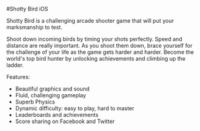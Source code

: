 #Shotty Bird iOS

Shotty Bird is a challenging arcade shooter game that will put your marksmanship to test.

Shoot down incoming birds by timing your shots perfectly. Speed and distance are really important. As you shoot them down, brace yourself for the challenge of your life as the game gets harder and harder. Become the world's top bird hunter by unlocking achievements and climbing up the ladder.

Features:

- Beautiful graphics and sound
- Fluid, challenging gameplay
- Superb Physics
- Dynamic difficulty: easy to play, hard to master
- Leaderboards and achievements
- Score sharing on Facebook and Twitter
